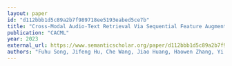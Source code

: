 ```yaml
---
layout: paper
id: "d112bbb1d5c89a2b7f989718ee5193eabed5ce7b"
title: "Cross-Modal Audio-Text Retrieval Via Sequential Feature Augmentation"
publication: "CACML"
year: 2023
external_url: https://www.semanticscholar.org/paper/d112bbb1d5c89a2b7f989718ee5193eabed5ce7b
authors: "Fuhu Song, Jifeng Hu, Che Wang, Jiao Huang, Haowen Zhang, Yi Wang"
---
```

